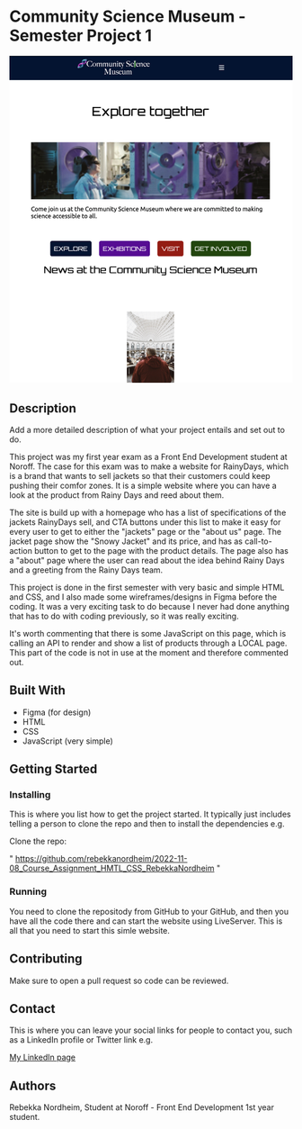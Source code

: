 # Community Science Museum - Semester Project 1

![image](Images/Skjermbilde%202023-05-31%20kl.%2022.16.04.png)

## Description

Add a more detailed description of what your project entails and set out to do.

This project was my first year exam as a Front End Development student at Noroff. The case for this exam was to make a website for RainyDays, which is a brand that wants to sell jackets so that their customers could keep pushing their comfor zones. It is a simple website where you can have a look at the product from Rainy Days and reed about them.

The site is build up with a homepage who has a list of specifications of the jackets RainyDays sell, and CTA buttons under this list to make it easy for every user to get to either the "jackets" page or the "about us" page.
The jacket page show the "Snowy Jacket" and its price, and has as call-to-action button to get to the page with the product details.
The page also has a "about" page where the user can read about the idea behind Rainy Days and a greeting from the Rainy Days team.

This project is done in the first semester with very basic and simple HTML and CSS, and I also made some wireframes/designs in Figma before the coding. It was a very exciting task to do because I never had done anything that has to do with coding previously, so it was really exciting.

It's worth commenting that there is some JavaScript on this page, which is calling an API to render and show a list of products through a LOCAL page. This part of the code is not in use at the moment and therefore commented out.

## Built With

- Figma (for design)
- HTML
- CSS
- JavaScript (very simple)

## Getting Started

### Installing

This is where you list how to get the project started. It typically just includes telling a person to clone the repo and then to install the dependencies e.g.

Clone the repo:

" https://github.com/rebekkanordheim/2022-11-08_Course_Assignment_HMTL_CSS_RebekkaNordheim "

### Running

You need to clone the repositody from GitHub to your GitHub, and then you have all the code there and can start the website using LiveServer.
This is all that you need to start this simle website.

## Contributing

Make sure to open a pull request so code can be reviewed.

## Contact

This is where you can leave your social links for people to contact you, such as a LinkedIn profile or Twitter link e.g.

[My LinkedIn page](https://no.linkedin.com/in/rebekka-nordheim-903377194)

## Authors

Rebekka Nordheim, Student at Noroff - Front End Development 1st year student.
